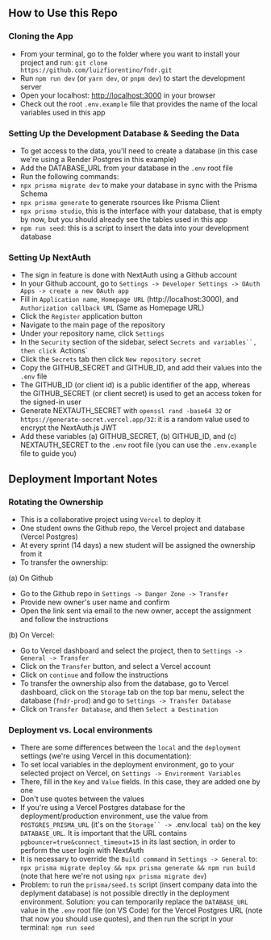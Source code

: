 ## How to Use this Repo

### Cloning the App

- From your terminal, go to the folder where you want to install your project and run: `git clone https://github.com/luizfiorentino/fndr.git`
- Run `npm run dev` (or `yarn dev`, or `pnpm dev`) to start the development server
- Open your localhost: [http://localhost:3000](http://localhost:3000) in your browser
- Check out the root `.env.example` file that provides the name of the local variables used in this app

### Setting Up the Development Database & Seeding the Data

- To get access to the data, you'll need to create a database (in this case we're using a Render Postgres in this example)
- Add the DATABASE_URL from your database in the `.env` root file
- Run the following commands:
- `npx prisma migrate dev` to make your database in sync with the Prisma Schema
- `npx prisma generate` to generate rsources like Prisma Client
- `npx prisma studio`, this is the interface with your database, that is empty by now, but you should already see the tables used in this app
- `npm run seed`: this is a script to insert the data into your development database

### Setting Up NextAuth

- The sign in feature is done with NextAuth using a Github account
- In your Github account, go to `Settings -> Developer Settings -> OAuth Apps -> create a new OAuth app`
- Fill in `Application name`, `Homepage URL` (http://localhost:3000), and `Authorization callback URL` (Same as Homepage URL)
- Click the `Register` application button
- Navigate to the main page of the repository
- Under your repository name, click `Settings`
- In the `Security` section of the sidebar, select ` Secrets and variables``, then click  `Actions`
- Click the `Secrets` tab then click `New repository secret`
- Copy the GITHUB_SECRET and GITHUB_ID, and add their values into the `.env` file
- The GITHUB_ID (or client id) is a public identifier of the app, whereas the GITHUB_SECRET (or client secret) is used to get an access token for the signed-in user
- Generate NEXTAUTH_SECRET with `openssl rand -base64 32` or `https://generate-secret.vercel.app/32`: it is a random value used to encrypt the NextAuth.js JWT
- Add these variables (a) GITHUB_SECRET, (b) GITHUB_ID, and (c) NEXTAUTH_SECRET to the `.env` root file (you can use the `.env.example` file to guide you)

## Deployment Important Notes

### Rotating the Ownership

- This is a collaborative project using `Vercel` to deploy it
- One student owns the Github repo, the Vercel project and database (Vercel Postgres)
- At every sprint (14 days) a new student will be assigned the ownership from it
- To transfer the ownership:

(a) On Github

- Go to the Github repo in `Settings -> Danger Zone -> Transfer`
- Provide new owner's user name and confirm
- Open the link sent via email to the new owner, accept the assignment and follow the instructions

(b) On Vercel:

- Go to Vercel dashboard and select the project, then to `Settings -> General -> Transfer`
- Click on the `Transfer` button, and select a Vercel account
- Click on `continue` and follow the instructions
- To transfer the ownership also from the database, go to Vercel dashboard, click on the `Storage` tab on the top bar menu, select the database (`fndr-prod`) and go to `Settings -> Transfer Database`
- Click on `Transfer Database`, and then `Select a Destination`

### Deployment vs. Local environments

- There are some differences between the `local` and the `deployment` settings (we're using Vercel in this documentation):
- To set local variables in the deployment environment, go to your selected project on Vercel, on `Settings -> Environment Variables`
- There, fill in the `Key` and `Value` fields. In this case, they are added one by one
- Don't use quotes between the values
- If you're using a Vercel Postgres database for the deployment/production environment, use the value from `POSTGRES_PRISMA_URL` (it's on the ` Storage`` ->  `.env.local` tab`) on the key `DATABASE_URL`. It is important that the URL contains `pgbouncer=true&connect_timeout=15` in its last section, in order to perform the user login with NextAuth
- It is necessary to override the `Build command` in `Settings -> General` to: `npx prisma migrate deploy && npx prisma generate && npm run build` (note that here we're not using `npx prisma migrate dev`)
- Problem: to run the `prisma/seed.ts` script (insert company data into the deplyment database) is not possible directly in the deployment environment. Solution: you can temporarily replace the `DATABASE_URL` value in the `.env` root file (on VS Code) for the Vercel Postgres URL (note that now you should use quotes), and then run the script in your terminal: `npm run seed`
